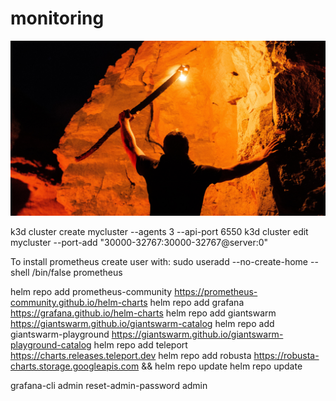 # monitoring

![Photo by Bobby Stevenson on Unsplash](readme-pic.jpg)

k3d cluster create mycluster --agents 3 --api-port 6550
k3d cluster edit mycluster --port-add "30000-32767:30000-32767@server:0"

To install prometheus create user with:
sudo useradd --no-create-home --shell /bin/false prometheus


helm repo add prometheus-community https://prometheus-community.github.io/helm-charts
helm repo add grafana https://grafana.github.io/helm-charts
helm repo add giantswarm https://giantswarm.github.io/giantswarm-catalog
helm repo add giantswarm-playground https://giantswarm.github.io/giantswarm-playground-catalog
helm repo add teleport https://charts.releases.teleport.dev
 helm repo add robusta https://robusta-charts.storage.googleapis.com && helm repo update
helm repo update

grafana-cli admin reset-admin-password admin